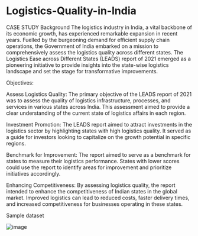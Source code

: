 # Logistics-Quality-in-India

CASE STUDY
Background
The logistics industry in India, a vital backbone of its economic growth, has experienced remarkable expansion in recent years. Fuelled by the burgeoning demand for efficient supply chain operations, the Government of India embarked on a mission to comprehensively assess the logistics quality across different states. The Logistics Ease across Different States (LEADS) report of 2021 emerged as a pioneering initiative to provide insights into the state-wise logistics landscape and set the stage for transformative improvements.

Objectives:

Assess Logistics Quality: 
The primary objective of the LEADS report of 2021 was to assess the quality of logistics infrastructure, processes, and services in various states across India. This assessment aimed to provide a clear understanding of the current state of logistics affairs in each region.

Investment Promotion: 
The LEADS report aimed to attract investments in the logistics sector by highlighting states with high logistics quality. It served as a guide for investors looking to capitalize on the growth potential in specific regions.

Benchmark for Improvement: 
The report aimed to serve as a benchmark for states to measure their logistics performance. States with lower scores could use the report to identify areas for improvement and prioritize initiatives accordingly.

Enhancing Competitiveness:
 By assessing logistics quality, the report intended to enhance the competitiveness of Indian states in the global market. Improved logistics can lead to reduced costs, faster delivery times, and increased competitiveness for businesses operating in these states.
 
Sample dataset

![image](https://github.com/Mrud11/Logistics-Quality-in-India/assets/80881870/be1259e8-0822-4bc7-9224-17a9623819e7)
